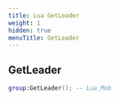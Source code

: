 ```yaml
---
title: Lua GetLeader
weight: 1
hidden: true
menuTitle: GetLeader
---
```

## GetLeader
```lua
group:GetLeader(); -- Lua_Mob
```
